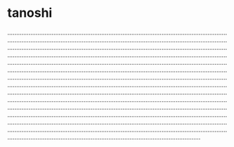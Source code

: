 # tanoshi

.....................................................................................................................................................................................................................................................................................................................................................................................................................................................................................................................................................................................................................................................................................................................................................................................................................................................................................................................................................................................................................................................................................................................................................................................................................................................................................................................................................................................................................................................................................................................................................................................................................................................................................................................................................................................................................................................................................................................